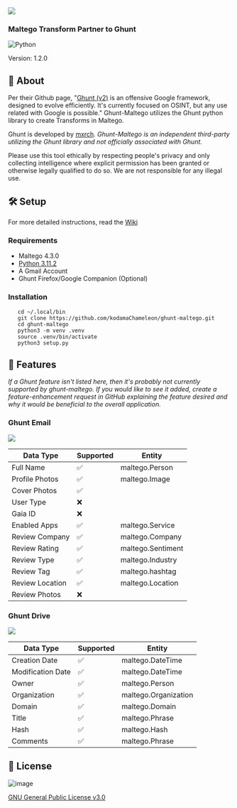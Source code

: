 <img src="img/ghunt-maltego.png">

### Maltego Transform Partner to Ghunt

![Python](https://img.shields.io/badge/python-3670A0?style=for-the-badge&logo=python&logoColor=ffdd54)

Version: 1.2.0

## 💎 About

Per their Github page, "[Ghunt (v2)](https://github.com/mxrch/GHunt) is an offensive Google framework, designed to evolve efficiently. 
It's currently focused on OSINT, but any use related with Google is possible." Ghunt-Maltego utilizes the Ghunt python library to create Transforms in Maltego.

Ghunt is developed by [mxrch](https://github.com/mxrch). *Ghunt-Maltego is an independent third-party utilizing the Ghunt library and not officially associated with Ghunt.*

Please use this tool ethically by respecting people's privacy and only collecting intelligence where explicit permission has been granted or otherwise legally qualified to do so. We are not responsible for any illegal use.

## 🛠️ Setup

For more detailed instructions, read the [Wiki](https://github.com/kodamaChameleon/ghunt-maltego/wiki)

### Requirements
- Maltego 4.3.0
- [Python 3.11.2](./requirements.txt)
- A Gmail Account
- Ghunt Firefox/Google Companion (Optional)
   
### Installation

```
   cd ~/.local/bin
   git clone https://github.com/kodamaChameleon/ghunt-maltego.git
   cd ghunt-maltego
   python3 -m venv .venv
   source .venv/bin/activate
   python3 setup.py
```
   
## 🧙 Features

*If a Ghunt feature isn't listed here, then it's probably not currently supported by ghunt-maltego. If you would like to see it added, create a feature-enhancement request in GitHub explaining the feature desired and why it would be beneficial to the overall application.*

### Ghunt Email

<img src="img/demo.PNG">  
   
| Data Type                     | Supported  |Entity                |
|-------------------------------|------------|----------------------| 
| Full Name                     | ✅         | maltego.Person       |
| Profile Photos                | ✅         | maltego.Image        |
| Cover Photos                  | ✅         |                      |
| User Type                     | ❌         |                      |
| Gaia ID                       | ❌         |                      |
| Enabled Apps                  | ✅         | maltego.Service      |
| Review Company                | ✅         | maltego.Company      |
| Review Rating                 | ✅         | maltego.Sentiment    |
| Review Type                   | ✅         | maltego.Industry     |
| Review Tag                    | ✅         | maltego.hashtag      |
| Review Location               | ✅         | maltego.Location     |
| Review Photos                 | ❌         |                      |

### Ghunt Drive

<img src="img/demo2.png">

| Data Type                     | Supported  |Entity                |
|-------------------------------|------------|----------------------|
| Creation Date     | ✅         | maltego.DateTime     |
| Modification Date | ✅         | maltego.DateTime     |
| Owner             | ✅         | maltego.Person       |
| Organization      | ✅         | maltego.Organization |
| Domain            | ✅         | maltego.Domain       |
| Title             | ✅         | maltego.Phrase       |
| Hash              | ✅         | maltego.Hash         |
| Comments          | ✅         | maltego.Phrase       |

## 📜 License
![image](https://img.shields.io/badge/License-GNU%20GPL-blue)

[GNU General Public License v3.0](https://www.gnu.org/licenses/gpl-3.0.fr.html)

